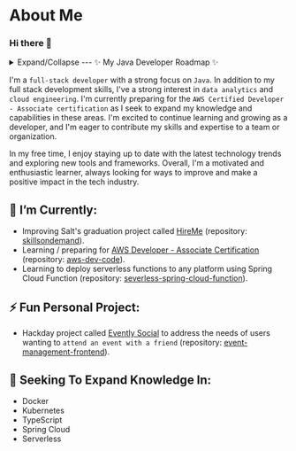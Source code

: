 # About Me
### Hi there 👋

<details>
 <summary>Expand/Collapse --- ✨ My Java Developer Roadmap ✨</summary>
 
 ### Short Description
 * My developer roadmap involves a number of concepts and technologies that I have `learnt over the years`.
 * This table shows a `timeframe of my development` journey.
 * Some concepts may re-appear more than once as `revisiting topics` are essential.
 * The `most bottom` is the `recent concept` that I have learnt / am learning.
 
 ### Development Journey Timeframe Table
  
 | 2020           | 2021 | 2022 | 2023 |
 | -------------- | ---- | ---- | ---- |
 | AWS Essentials | HTML | Tableau | AWS IAM
 | AWS SA Assc    | CSS  | DataGrip | AWS EC2 Fundamentals
 | Python         | JavaScript | Python | AWS Security Groups
 | Atom IDE       | Linux      | pandas | AWS SSH / EC2 Instance Connect
 || MySQL | NumPy | AWS EBS 
 ||| matplotlib | serverless with spring cloud functions
 ||| Core Java
 ||| GitHub
 ||| IntelliJ
 ||| Unit Test
 ||| REST API
 ||| Spring Boot
 ||| Maven
 ||| Docker
 ||| MySQL / NoSQL / PostgreSQL
 ||| MongoDB & Atlas
 ||| VS Code
 ||| ESLint
 ||| NodeJS
 ||| DOM Manipulation
 ||| ES7
 ||| npm
 ||| React
 ||| CSS Modules
 ||| Mocha / Chai / Jest / Cypress
 ||| Next.js
 ||| Microsoft Azure
 ||| Github Actions & Workflows
 ||| Spring Security
 ||| Next Authentication
 ||| Google Maps API
 ||| Tailwind CSS
 ||| Railway.app
 ||| AWS Dev Assc
 
</details>

I'm a `full-stack developer` with a strong focus on `Java`. In addition to my full stack development skills, I've a strong interest in `data analytics` and `cloud engineering`. I'm currently preparing for the `AWS Certified Developer - Associate certification` as I seek to expand my knowledge and capabilities in these areas. I'm excited to continue learning and growing as a developer, and I'm eager to contribute my skills and expertise to a team or organization.

In my free time, I enjoy staying up to date with the latest technology trends and exploring new tools and frameworks. Overall, I'm a motivated and enthusiastic learner, always looking for ways to improve and make a positive impact in the tech industry.

## 🔭 I’m Currently:
- Improving Salt's graduation project called [HireMe](https://skillsondemand-production.up.railway.app/gallery?location=Stockholm,%20Sweden&service=) (repository: [skillsondemand](https://github.com/omgshalihin/skillsondemand)).
- Learning / preparing for [AWS Developer - Associate Certification](https://aws.amazon.com/certification/certified-developer-associate/) (repository: [aws-dev-code](https://github.com/omgshalihin/aws-dev-code)).
- Learning to deploy serverless functions to any platform using Spring Cloud Function (repository: [severless-spring-cloud-function](https://github.com/omgshalihin/severless-spring-cloud-function)).

## ⚡ Fun Personal Project:
- Hackday project called [Evently Social](https://event-management-frontend-production.up.railway.app/) to address the needs of users wanting to `attend an event with a friend` (repository: [event-management-frontend](https://github.com/omgshalihin/event-management-frontend)).
 
## 🌱 Seeking To Expand Knowledge In:
- Docker
- Kubernetes
- TypeScript
- Spring Cloud
- Serverless





<!--
**omgshalihin/omgshalihin** is a ✨ _special_ ✨ repository because its `README.md` (this file) appears on your GitHub profile.

Here are some ideas to get you started:

- 👯 I’m looking to collaborate on ...
- 🤔 I’m looking for help with ...
- 💬 Ask me about ...
- 📫 How to reach me: ...
- 😄 Pronouns: ...
- ⚡ Fun fact: ...
-->
